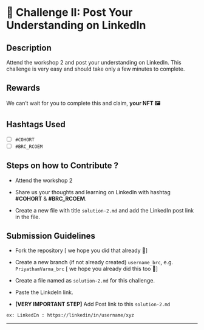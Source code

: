 # 🌱 Challenge II: Post Your Understanding on LinkedIn

## Description

Attend the workshop 2 and post your understanding on LinkedIn. This challenge is very easy and should take only a few minutes to complete. 

## Rewards

We can’t wait for you to complete this and claim, **your NFT 🖼️**

## Hashtags Used

- [ ] `#COHORT`
- [ ] `#BRC_RCOEM`

## Steps on how to Contribute ?

 - Attend the workshop 2

 - Share us your thoughts and learning on LinkedIn with hashtag **#COHORT** & **#BRC_RCOEM**. 

 - Create a new file with title `solution-2.md` and add the LinkedIn post link in the file.

## Submission Guidelines


- Fork the repository [ we hope you did that already 💫] 

- Create a new branch (if not already created)  `username_brc`, e.g.  `PriyathamVarma_brc` [ we hope you already did this too  💫]

- Create a file named as `solution-2.md` for this challenge. 

- Paste the LinkdeIn link.

 - **[VERY IMPORTANT STEP]**  Add Post link to this `solution-2.md`
 
 ```
 ex: LinkedIn : https://linkedin/in/username/xyz
 ```

---
